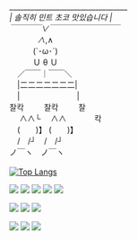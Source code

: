 __________________________________<br/>
| 솔직히 민트 초코 맛있습니다 |<br/>
￣￣￣￣∨￣￣￣￣￣￣￣￣￣<br/>
    　　 ∧_,∧<br/>
　　　(`･ω･´)<br/>
　　　Ｕ θ Ｕ<br/>
　／￣￣｜￣￣＼<br/>
 |二二二二二二二|<br/>
 |　　　 　 　 |<br/>
찰칵         찰칵     찰<br/>
   ∧∧└ 　∧∧        칵<br/>
  　(　　)】 (　　)】<br/>
　/　/┘　/　/┘<br/>
ノ￣ヽ　ノ￣ヽ<br/>  
[![Top Langs](https://github-readme-stats.vercel.app/api/top-langs/?username=MainUps&layout=compact)](https://github.com/MainUps/github-readme-stats)  

<img src="https://img.shields.io/badge/C-A8B9CC?style=flat&logo=C&logoColor=white"/> <img src="https://img.shields.io/badge/C++-00599C?style=flat&logo=cplusplus&logoColor=white"/> <img src="https://img.shields.io/badge/python-3776AB?style=flat&logo=python&logoColor=white"/>  <img src="https://img.shields.io/badge/android-3DDC84?style=flat&logo=android&logoColor=white"/> <img src="https://img.shields.io/badge/GNU bash-EAA25?style=flat&logo=gnubash&logoColor=white"/>  

<img src="https://img.shields.io/badge/Linux-FCC624?style=flat&logo=linux&logoColor=white"/> <img src="https://img.shields.io/badge/ubuntu-E95420?style=flat&logo=ubuntu&logoColor=white"/> <img src="https://img.shields.io/badge/Kali Linux-557C94?style=flat&logo=kalilinux&logoColor=white"/>

<img src="https://img.shields.io/badge/Cisco Network-1BA0D7?style=flat&logo=cisco&logoColor=white"/> <img src="https://img.shields.io/badge/mariaDB-003545?style=flat&logo=mariadb&logoColor=white"/> <img src="https://img.shields.io/badge/Arduino-00878F?style=flat&logo=arduino&logoColor=white"/>  
